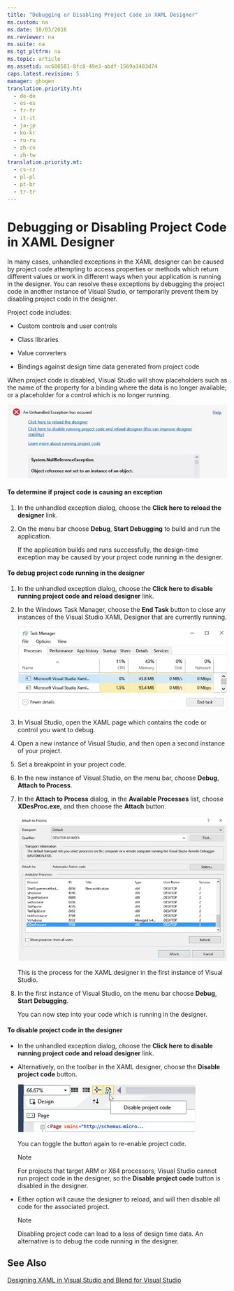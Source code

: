 ```yaml
---
title: "Debugging or Disabling Project Code in XAML Designer"
ms.custom: na
ms.date: 10/03/2016
ms.reviewer: na
ms.suite: na
ms.tgt_pltfrm: na
ms.topic: article
ms.assetid: ac600581-8fc8-49e3-abdf-1569a3483d74
caps.latest.revision: 5
manager: ghogen
translation.priority.ht: 
  - de-de
  - es-es
  - fr-fr
  - it-it
  - ja-jp
  - ko-kr
  - ru-ru
  - zh-cn
  - zh-tw
translation.priority.mt: 
  - cs-cz
  - pl-pl
  - pt-br
  - tr-tr
---
```

# Debugging or Disabling Project Code in XAML Designer
In many cases, unhandled exceptions in the XAML designer can be caused by project code attempting to access properties or methods which return different values or work in different ways when your application is running in the designer. You can resolve these exceptions by debugging the project code in another instance of Visual Studio, or temporarily prevent them by disabling project code in the designer.  
  
 Project code includes:  
  
-   Custom controls and user controls  
  
-   Class libraries  
  
-   Value converters  
  
-   Bindings against design time data generated from project code  
  
 When project code is disabled, Visual Studio will show placeholders such as the name of the property for a binding where the data is no longer available; or a placeholder for a control which is no longer running.  
  
 ![Unhandled exception dialog](../VS_IDE/media/XAML_UnhandledException.png "XAML_UnhandledException")  
  
#### To determine if project code is causing an exception  
  
1.  In the unhandled exception dialog, choose the **Click here to reload the designer** link.  
  
2.  On the menu bar choose **Debug**, **Start Debugging** to build and run the application.  
  
     If the application builds and runs successfully, the design-time exception may be caused by your project code running in the designer.  
  
#### To debug project code running in the designer  
  
1.  In the unhandled exception dialog, choose the **Click here to disable running project code and reload designer** link.  
  
2.  In the Windows Task Manager, choose the **End Task** button to close any instances of the Visual Studio XAML Designer that are currently running.  
  
     ![XAML designer instances in TaskManager](../VS_IDE/media/XAML_TaskManager.png "XAML_TaskManager")  
  
3.  In Visual Studio, open the XAML page which contains the code or control you want to debug.  
  
4.  Open a new instance of Visual Studio, and then open a second instance of your project.  
  
5.  Set a breakpoint in your project code.  
  
6.  In the new instance of Visual Studio, on the menu bar, choose **Debug**, **Attach to Process**.  
  
7.  In the **Attach to Process** dialog, in the **Available Processes** list, choose **XDesProc.exe**, and then choose the **Attach** button.  
  
     ![The XAML designer process](../VS_IDE/media/XAML_Attach.png "XAML_Attach")  
  
     This is the process for the XAML designer in the first instance of Visual Studio.  
  
8.  In the first instance of Visual Studio, on the menu bar choose **Debug**, **Start Debugging**.  
  
     You can now step into your code which is running in the designer.  
  
#### To disable project code in the designer  
  
-   In the unhandled exception dialog, choose the **Click here to disable running project code and reload designer** link.  
  
-   Alternatively, on the toolbar in the XAML designer, choose the **Disable project code** button.  
  
     ![The Disable Project Code button](../VS_IDE/media/XAML_DisableCode.png "XAML_DisableCode")  
  
     You can toggle the button again to re-enable project code.  
  
    > [!NOTE]
    >  For projects that target ARM or X64 processors, Visual Studio cannot run project code in the designer, so the **Disable project code** button is disabled in the designer.  
  
-   Either option will cause the designer to reload, and will then disable all code for the associated project.  
  
    > [!NOTE]
    >  Disabling project code can lead to a loss of design time data. An alternative is to debug the code running in the designer.  
  
## See Also  
 [Designing XAML in Visual Studio and Blend for Visual Studio](../VS_IDE/Designing-XAML-in-Visual-Studio.md)